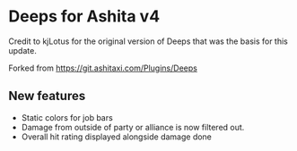 # Deeps for Ashita v4
Credit to kjLotus for the original version of Deeps that was the basis for this update.

Forked from https://git.ashitaxi.com/Plugins/Deeps

## New features
- Static colors for job bars
- Damage from outside of party or alliance is now filtered out.
- Overall hit rating displayed alongside damage done
